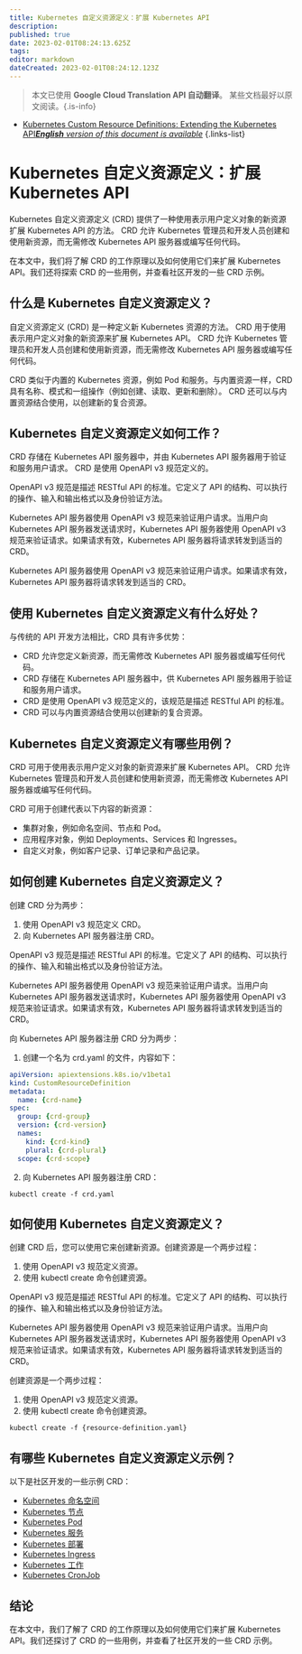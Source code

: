 ```yaml
---
title: Kubernetes 自定义资源定义：扩展 Kubernetes API
description: 
published: true
date: 2023-02-01T08:24:13.625Z
tags: 
editor: markdown
dateCreated: 2023-02-01T08:24:12.123Z
---
```


> 本文已使用 **Google Cloud Translation API 自动翻译**。
某些文档最好以原文阅读。{.is-info}

- [Kubernetes Custom Resource Definitions: Extending the Kubernetes API***English** version of this document is available*](/en/Knowledge-base/Kubernetes/kubernetes-custom-resource-definitions-extending-the-kubernetes-api)
{.links-list}



# Kubernetes 自定义资源定义：扩展 Kubernetes API

Kubernetes 自定义资源定义 (CRD) 提供了一种使用表示用户定义对象的新资源扩展 Kubernetes API 的方法。 CRD 允许 Kubernetes 管理员和开发人员创建和使用新资源，而无需修改 Kubernetes API 服务器或编写任何代码。

在本文中，我们将了解 CRD 的工作原理以及如何使用它们来扩展 Kubernetes API。我们还将探索 CRD 的一些用例，并查看社区开发的一些 CRD 示例。

## 什么是 Kubernetes 自定义资源定义？

自定义资源定义 (CRD) 是一种定义新 Kubernetes 资源的方法。 CRD 用于使用表示用户定义对象的新资源来扩展 Kubernetes API。 CRD 允许 Kubernetes 管理员和开发人员创建和使用新资源，而无需修改 Kubernetes API 服务器或编写任何代码。

CRD 类似于内置的 Kubernetes 资源，例如 Pod 和服务。与内置资源一样，CRD 具有名称、模式和一组操作（例如创建、读取、更新和删除）。 CRD 还可以与内置资源结合使用，以创建新的复合资源。

## Kubernetes 自定义资源定义如何工作？

CRD 存储在 Kubernetes API 服务器中，并由 Kubernetes API 服务器用于验证和服务用户请求。 CRD 是使用 OpenAPI v3 规范定义的。

OpenAPI v3 规范是描述 RESTful API 的标准。它定义了 API 的结构、可以执行的操作、输入和输出格式以及身份验证方法。

Kubernetes API 服务器使用 OpenAPI v3 规范来验证用户请求。当用户向 Kubernetes API 服务器发送请求时，Kubernetes API 服务器使用 OpenAPI v3 规范来验证请求。如果请求有效，Kubernetes API 服务器将请求转发到适当的 CRD。

Kubernetes API 服务器使用 OpenAPI v3 规范来验证用户请求。如果请求有效，Kubernetes API 服务器将请求转发到适当的 CRD。

## 使用 Kubernetes 自定义资源定义有什么好处？

与传统的 API 开发方法相比，CRD 具有许多优势：

- CRD 允许您定义新资源，而无需修改 Kubernetes API 服务器或编写任何代码。
- CRD 存储在 Kubernetes API 服务器中，供 Kubernetes API 服务器用于验证和服务用户请求。
- CRD 是使用 OpenAPI v3 规范定义的，该规范是描述 RESTful API 的标准。
- CRD 可以与内置资源结合使用以创建新的复合资源。

## Kubernetes 自定义资源定义有哪些用例？

CRD 可用于使用表示用户定义对象的新资源来扩展 Kubernetes API。 CRD 允许 Kubernetes 管理员和开发人员创建和使用新资源，而无需修改 Kubernetes API 服务器或编写任何代码。

CRD 可用于创建代表以下内容的新资源：

- 集群对象，例如命名空间、节点和 Pod。
- 应用程序对象，例如 Deployments、Services 和 Ingresses。
- 自定义对象，例如客户记录、订单记录和产品记录。

## 如何创建 Kubernetes 自定义资源定义？

创建 CRD 分为两步：

1. 使用 OpenAPI v3 规范定义 CRD。
2. 向 Kubernetes API 服务器注册 CRD。

OpenAPI v3 规范是描述 RESTful API 的标准。它定义了 API 的结构、可以执行的操作、输入和输出格式以及身份验证方法。

Kubernetes API 服务器使用 OpenAPI v3 规范来验证用户请求。当用户向 Kubernetes API 服务器发送请求时，Kubernetes API 服务器使用 OpenAPI v3 规范来验证请求。如果请求有效，Kubernetes API 服务器将请求转发到适当的 CRD。

向 Kubernetes API 服务器注册 CRD 分为两步：

1. 创建一个名为 crd.yaml 的文件，内容如下：

```yaml
apiVersion: apiextensions.k8s.io/v1beta1
kind: CustomResourceDefinition
metadata:
  name: {crd-name}
spec:
  group: {crd-group}
  version: {crd-version}
  names:
    kind: {crd-kind}
    plural: {crd-plural}
  scope: {crd-scope}
```

2. 向 Kubernetes API 服务器注册 CRD：

```
kubectl create -f crd.yaml
```

## 如何使用 Kubernetes 自定义资源定义？

创建 CRD 后，您可以使用它来创建新资源。创建资源是一个两步过程：

1. 使用 OpenAPI v3 规范定义资源。
2. 使用 kubectl create 命令创建资源。

OpenAPI v3 规范是描述 RESTful API 的标准。它定义了 API 的结构、可以执行的操作、输入和输出格式以及身份验证方法。

Kubernetes API 服务器使用 OpenAPI v3 规范来验证用户请求。当用户向 Kubernetes API 服务器发送请求时，Kubernetes API 服务器使用 OpenAPI v3 规范来验证请求。如果请求有效，Kubernetes API 服务器将请求转发到适当的 CRD。

创建资源是一个两步过程：

1. 使用 OpenAPI v3 规范定义资源。
2. 使用 kubectl create 命令创建资源。

```
kubectl create -f {resource-definition.yaml}
```

## 有哪些 Kubernetes 自定义资源定义示例？

以下是社区开发的一些示例 CRD：

- [Kubernetes 命名空间](https://github.com/kubernetes/community/blob/master/contributors/devel/sig-api-machinery/namespaces.md)
- [Kubernetes 节点](https://github.com/kubernetes/community/blob/master/contributors/devel/sig-api-machinery/nodes.md)
- [Kubernetes Pod](https://github.com/kubernetes/community/blob/master/contributors/devel/sig-api-machinery/pods.md)
- [Kubernetes 服务](https://github.com/kubernetes/community/blob/master/contributors/devel/sig-api-machinery/services.md)
- [Kubernetes 部署](https://github.com/kubernetes/community/blob/master/contributors/devel/sig-api-machinery/deployments.md)
- [Kubernetes Ingress](https://github.com/kubernetes/community/blob/master/contributors/devel/sig-api-machinery/ingresses.md)
- [Kubernetes 工作](https://github.com/kubernetes/community/blob/master/contributors/devel/sig-api-machinery/jobs.md)
- [Kubernetes CronJob](https://github.com/kubernetes/community/blob/master/contributors/devel/sig-api-machinery/cronjobs.md)

## 结论

在本文中，我们了解了 CRD 的工作原理以及如何使用它们来扩展 Kubernetes API。我们还探讨了 CRD 的一些用例，并查看了社区开发的一些 CRD 示例。